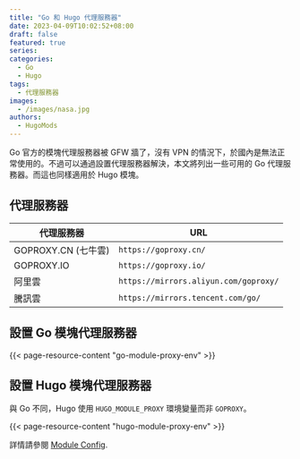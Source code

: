 ```yaml
---
title: "Go 和 Hugo 代理服務器"
date: 2023-04-09T10:02:52+08:00
draft: false
featured: true
series:
categories:
  - Go
  - Hugo
tags:
  - 代理服務器
images:
  - /images/nasa.jpg
authors:
  - HugoMods
---
```


Go 官方的模塊代理服務器被 GFW 牆了，沒有 VPN 的情況下，於國內是無法正常使用的。不過可以通過設置代理服務器解決，本文將列出一些可用的 Go 代理服務器。而這也同樣適用於 Hugo 模塊。

<!--more-->

## 代理服務器

| 代理服務器          | URL                                   |
| ------------------- | ------------------------------------- |
| GOPROXY.CN (七牛雲) | `https://goproxy.cn/`                 |
| GOPROXY.IO          | `https://goproxy.io/`                 |
| 阿里雲              | `https://mirrors.aliyun.com/goproxy/` |
| 騰訊雲              | `https://mirrors.tencent.com/go/`     |

## 設置 Go 模塊代理服務器

{{< page-resource-content "go-module-proxy-env" >}}

## 設置 Hugo 模塊代理服務器

與 Go 不同，Hugo 使用 `HUGO_MODULE_PROXY` 環境變量而非 `GOPROXY`。

{{< page-resource-content "hugo-module-proxy-env" >}}

詳情請參閱 [Module Config](https://gohugo.io/hugo-modules/configuration/#module-config-top-level).
